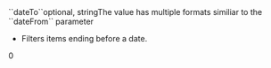 <tr><td>``dateTo``</td><td>optional, string</td><td>The value has multiple formats similiar to the ``dateFrom`` parameter<ul><li>Filters items ending before a date.</li></ul></td><td>0</td><td></td></tr>
